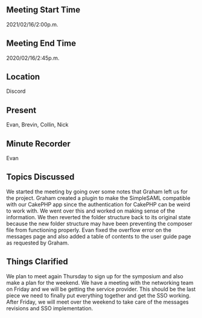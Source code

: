 ## Meeting Start Time  
2021/02/16/2:00p.m.

## Meeting End Time  
2020/02/16/2:45p.m.

## Location  
Discord

## Present  
Evan, Brevin, Collin, Nick

## Minute Recorder  
Evan

## Topics Discussed 
We started the meeting by going over some notes that Graham left us for the project. Graham created a plugin to make the SimpleSAML compatible with our CakePHP app since
the authentication for CakePHP can be weird to work with. We went over this and worked on making sense of the information. We then reverted the folder structure back to its 
original state because the new folder structure may have been preventing the composer file from functioning properly. Evan fixed the overflow error on the messages page and also
added a table of contents to the user guide page as requested by Graham.

## Things Clarified  
We plan to meet again Thursday to sign up for the symposium and also make a plan for the weekend. We have a meeting with the networking team on Friday and we will be getting
the service provider. This should be the last piece we need to finally put everything together and get the SSO working. After Friday, we will meet over the weekend to take
care of the messages revisions and SSO implementation.
